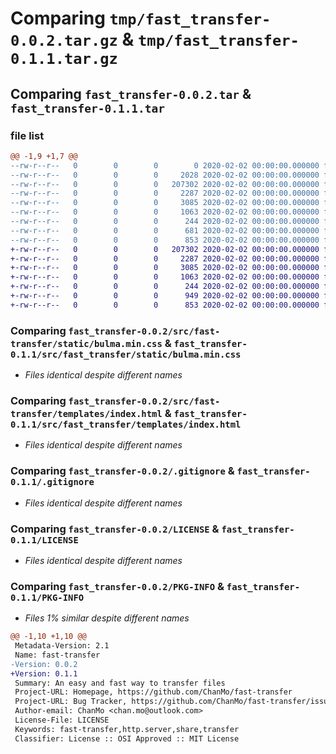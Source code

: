 # Comparing `tmp/fast_transfer-0.0.2.tar.gz` & `tmp/fast_transfer-0.1.1.tar.gz`

## Comparing `fast_transfer-0.0.2.tar` & `fast_transfer-0.1.1.tar`

### file list

```diff
@@ -1,9 +1,7 @@
--rw-r--r--   0        0        0        0 2020-02-02 00:00:00.000000 fast_transfer-0.0.2/src/fast-transfer/__init__.py
--rw-r--r--   0        0        0     2028 2020-02-02 00:00:00.000000 fast_transfer-0.0.2/src/fast-transfer/app.py
--rw-r--r--   0        0        0   207302 2020-02-02 00:00:00.000000 fast_transfer-0.0.2/src/fast-transfer/static/bulma.min.css
--rw-r--r--   0        0        0     2287 2020-02-02 00:00:00.000000 fast_transfer-0.0.2/src/fast-transfer/templates/index.html
--rw-r--r--   0        0        0     3085 2020-02-02 00:00:00.000000 fast_transfer-0.0.2/.gitignore
--rw-r--r--   0        0        0     1063 2020-02-02 00:00:00.000000 fast_transfer-0.0.2/LICENSE
--rw-r--r--   0        0        0      244 2020-02-02 00:00:00.000000 fast_transfer-0.0.2/README.md
--rw-r--r--   0        0        0      681 2020-02-02 00:00:00.000000 fast_transfer-0.0.2/pyproject.toml
--rw-r--r--   0        0        0      853 2020-02-02 00:00:00.000000 fast_transfer-0.0.2/PKG-INFO
+-rw-r--r--   0        0        0   207302 2020-02-02 00:00:00.000000 fast_transfer-0.1.1/src/fast_transfer/static/bulma.min.css
+-rw-r--r--   0        0        0     2287 2020-02-02 00:00:00.000000 fast_transfer-0.1.1/src/fast_transfer/templates/index.html
+-rw-r--r--   0        0        0     3085 2020-02-02 00:00:00.000000 fast_transfer-0.1.1/.gitignore
+-rw-r--r--   0        0        0     1063 2020-02-02 00:00:00.000000 fast_transfer-0.1.1/LICENSE
+-rw-r--r--   0        0        0      244 2020-02-02 00:00:00.000000 fast_transfer-0.1.1/README.md
+-rw-r--r--   0        0        0      949 2020-02-02 00:00:00.000000 fast_transfer-0.1.1/pyproject.toml
+-rw-r--r--   0        0        0      853 2020-02-02 00:00:00.000000 fast_transfer-0.1.1/PKG-INFO
```

### Comparing `fast_transfer-0.0.2/src/fast-transfer/static/bulma.min.css` & `fast_transfer-0.1.1/src/fast_transfer/static/bulma.min.css`

 * *Files identical despite different names*

### Comparing `fast_transfer-0.0.2/src/fast-transfer/templates/index.html` & `fast_transfer-0.1.1/src/fast_transfer/templates/index.html`

 * *Files identical despite different names*

### Comparing `fast_transfer-0.0.2/.gitignore` & `fast_transfer-0.1.1/.gitignore`

 * *Files identical despite different names*

### Comparing `fast_transfer-0.0.2/LICENSE` & `fast_transfer-0.1.1/LICENSE`

 * *Files identical despite different names*

### Comparing `fast_transfer-0.0.2/PKG-INFO` & `fast_transfer-0.1.1/PKG-INFO`

 * *Files 1% similar despite different names*

```diff
@@ -1,10 +1,10 @@
 Metadata-Version: 2.1
 Name: fast-transfer
-Version: 0.0.2
+Version: 0.1.1
 Summary: An easy and fast way to transfer files
 Project-URL: Homepage, https://github.com/ChanMo/fast-transfer
 Project-URL: Bug Tracker, https://github.com/ChanMo/fast-transfer/issues
 Author-email: ChanMo <chan.mo@outlook.com>
 License-File: LICENSE
 Keywords: fast-transfer,http.server,share,transfer
 Classifier: License :: OSI Approved :: MIT License
```

